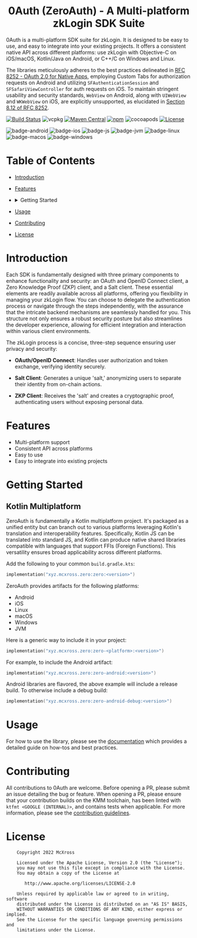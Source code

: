 <h1 align="center">0Auth (ZeroAuth) - A Multi-platform zkLogin SDK Suite</h1>

0Auth is a multi-platform SDK suite for zkLogin. It is designed to be easy to use, and easy to integrate into your
existing projects. It offers a consistent native API across different platforms: use zkLogin with Objective-C on
iOS/macOS,
Kotlin/Java on Android, or C++/C on Windows and Linux.

The libraries meticulously adheres to the best practices delineated
in [RFC 8252 - OAuth 2.0 for Native Apps](https://tools.ietf.org/html/rfc8252), employing Custom Tabs for authorization
requests on Android and utilizing `SFAuthenticationSession` and `SFSafariViewController` for auth requests on iOS. To
maintain stringent usability and security standards, `WebView` on Android, along with `UIWebView` and `WKWebView` on
iOS, are explicitly unsupported, as elucidated
in [Section 8.12 of RFC 8252](https://tools.ietf.org/html/rfc8252#section-8.12).

[![Build Status](https://travis-ci.org/0auth/0auth.svg?branch=master)](https://travis-ci.org/0auth/0auth)
![vcpkg](https://img.shields.io/badge/vcpkg-0auth-blue.svg)
[![Maven Central](https://img.shields.io/maven-central/v/xyz.mcxross.0auth/0auth)](https://search.maven.org/artifact/xyz.mcxross.0auth/0auth)
[![npm](https://img.shields.io/npm/v/mcxross/0auth)](https://www.npmjs.com/package/@mcxross/0auth)
![cocoapods](https://img.shields.io/badge/cocoapods-0auth-blue.svg)
[![License](https://img.shields.io/badge/license-Apache%202.0-blue.svg)](LICENSE)

![badge-android](http://img.shields.io/badge/Platform-Android-brightgreen.svg?logo=android)
![badge-ios](http://img.shields.io/badge/Platform-iOS-orange.svg?logo=apple)
![badge-js](http://img.shields.io/badge/Platform-NodeJS-yellow.svg?logo=javascript)
![badge-jvm](http://img.shields.io/badge/Platform-JVM-red.svg?logo=openjdk)
![badge-linux](http://img.shields.io/badge/Platform-Linux-lightgrey.svg?logo=linux)
![badge-macos](http://img.shields.io/badge/Platform-macOS-orange.svg?logo=apple)
![badge-windows](http://img.shields.io/badge/Platform-Windows-blue.svg?logo=windows)

# Table of Contents

- [Introduction](#introduction)
- [Features](#features)
- <details>
    <summary>Getting Started</summary>

  [Link to Section](#getting-started)

    - [Kotlin Multiplatform](#kotlin-multiplatform)
    - <details>
        <summary>Native</summary>

      [Link to Section](#native)

        - [Android](#android)
        - [iOS](#ios)
        - [Linux](#linux)
        - [macOS](#macos)
        - [Windows](#windows)
      </details>
    - <details>
        <summary>FFI</summary>

      [Link to Section](#ffi)

        - [C/C++](#cc)
        - [Python](#python)
        - [Ruby](#ruby)
        - [Rust](#rust)
      </details>
  </details>
- [Usage](#usage)
- [Contributing](#contributing)
- [License](#license)

# Introduction

Each SDK is fundamentally designed with three primary components to enhance functionality and security: an OAuth and
OpenID Connect client, a Zero Knowledge Proof (ZKP) client, and a Salt client. These essential elements are readily
available across all platforms, offering you flexibility in managing your zkLogin flow. You can choose to delegate the
authentication process or navigate through the steps independently, with the assurance that the intricate backend
mechanisms are seamlessly handled for you. This structure not only ensures a robust security posture but also
streamlines the developer experience, allowing for efficient integration and interaction within various client
environments.

The zkLogin process is a concise, three-step sequence ensuring user privacy and security:

* **OAuth/OpenID Connect**: Handles user authorization and token exchange, verifying identity securely.

* **Salt Client**: Generates a unique 'salt,' anonymizing users to separate their identity from on-chain actions.

* **ZKP Client**: Receives the 'salt' and creates a cryptographic proof, authenticating users without exposing personal
  data.

# Features

* Multi-platform support
* Consistent API across platforms
* Easy to use
* Easy to integrate into existing projects

# Getting Started

## Kotlin Multiplatform

ZeroAuth is fundamentally a Kotlin multiplatform project. It's packaged as a unified entity but can branch out to
various platforms leveraging Kotlin's translation and interoperability features. Specifically, Kotlin JS can be
translated into standard JS, and Kotlin can produce native shared libraries compatible with languages that support
FFIs (Foreign Functions). This versatility ensures broad applicability across different platforms.

Add the following to your common `build.gradle.kts`:

```kotlin
implementation("xyz.mcxross.zero:zero:<version>")
```

ZeroAuth provides artifacts for the following platforms:

* Android
* iOS
* Linux
* macOS
* Windows
* JVM

Here is a generic way to include it in your project:

```kotlin
implementation("xyz.mcxross.zero:zero-<platform>:<version>")
```

For example, to include the Android artifact:

```kotlin
implementation("xyz.mcxross.zero:zero-android:<version>")
```

Android libraries are flavored, the above example will include a release build. To otherwise include a debug build:

```kotlin
implementation("xyz.mcxross.zero:zero-android-debug:<version>")
```

# Usage

For how to use the library, please see the [documentation](https://zeroauth.dev) which provides a detailed guide on
how-tos and best practices.

# Contributing

All contributions to 0Auth are welcome. Before opening a PR, please submit an issue detailing the bug or feature. When
opening a PR, please ensure that your contribution builds on the KMM toolchain, has been linted
with `ktfmt <GOOGLE (INTERNAL)>`, and contains tests when applicable. For more information, please see
the [contribution guidelines](CONTRIBUTING.md).

# License

```text
    Copyright 2022 McXross

    Licensed under the Apache License, Version 2.0 (the "License");
    you may not use this file except in compliance with the License.
    You may obtain a copy of the License at

       http://www.apache.org/licenses/LICENSE-2.0

    Unless required by applicable law or agreed to in writing, software
    distributed under the License is distributed on an "AS IS" BASIS,
    WITHOUT WARRANTIES OR CONDITIONS OF ANY KIND, either express or implied.
    See the License for the specific language governing permissions and
    limitations under the License.
```
